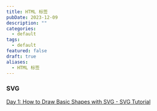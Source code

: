```yaml
---
title: HTML 标签
pubDate: 2023-12-09
description: ""
categories:
  - default
tags:
  - default
featured: false
draft: true
aliases:
  - HTML 标签
---
```

### SVG

[Day 1: How to Draw Basic Shapes with SVG - SVG Tutorial](https://svg-tutorial.com/svg/basic-shapes)
